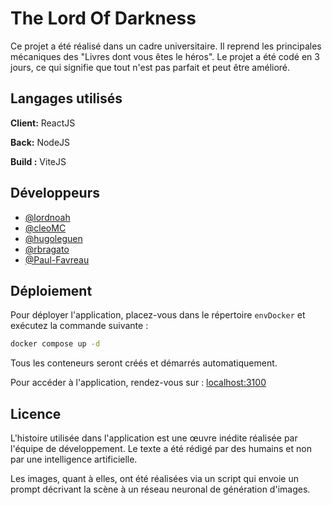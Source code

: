 # The Lord Of Darkness

Ce projet a été réalisé dans un cadre universitaire. Il reprend les principales mécaniques des "Livres dont vous êtes le héros". Le projet a été codé en 3 jours, ce qui signifie que tout n'est pas parfait et peut être amélioré.

## Langages utilisés

**Client:** ReactJS

**Back:** NodeJS

**Build :** ViteJS 

## Développeurs

- [@lordnoah](https://github.com/l0rdnoah)
- [@cleoMC](https://github.com/cleomc)
- [@hugoleguen](https://github.com/huleguen)
- [@rbragato](https://github.com/rbragato)
- [@Paul-Favreau](https://github.com/Paul-Favreau)

## Déploiement

Pour déployer l'application, placez-vous dans le répertoire `envDocker` et exécutez la commande suivante :

```bash
docker compose up -d
```

Tous les conteneurs seront créés et démarrés automatiquement.

Pour accéder à l'application, rendez-vous sur : [localhost:3100](http://localhost:3100)

## Licence

L'histoire utilisée dans l'application est une œuvre inédite réalisée par l'équipe de développement. Le texte a été rédigé par des humains et non par une intelligence artificielle.

Les images, quant à elles, ont été réalisées via un script qui envoie un prompt décrivant la scène à un réseau neuronal de génération d'images.